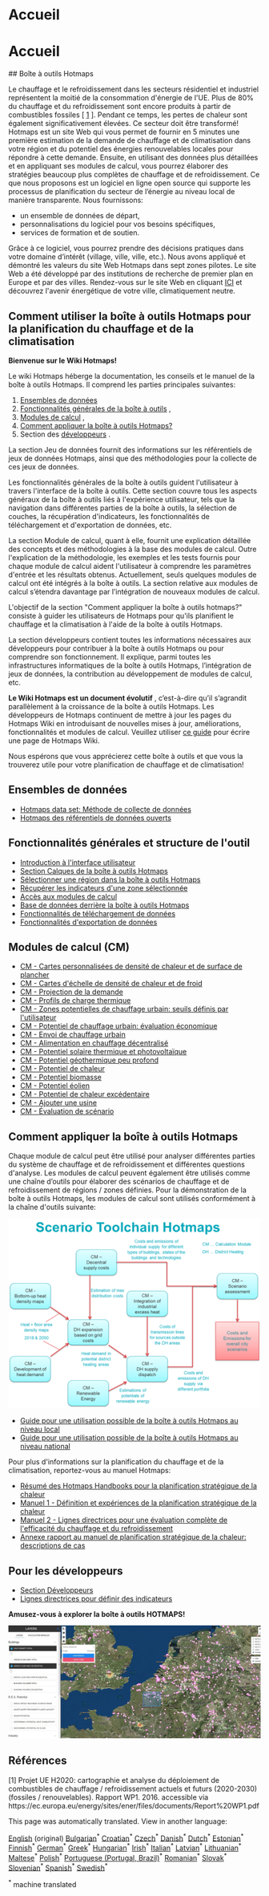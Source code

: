 <h1> <a class="anchor" id="home" href="#home"><i class="fa fa-link"></i></a> Accueil </h1><h1> <a class="anchor" id="home" href="#home"><i class="fa fa-link"></i></a> Accueil </h1><p> ## Boîte à outils Hotmaps </p><p> Le chauffage et le refroidissement dans les secteurs résidentiel et industriel représentent la moitié de la consommation d&#39;énergie de l&#39;UE. Plus de 80% du chauffage et du refroidissement sont encore produits à partir de combustibles fossiles [ <a href="#references">1</a> ]. Pendant ce temps, les pertes de chaleur sont également significativement élevées. Ce secteur doit être transformé! Hotmaps est un site Web qui vous permet de fournir en 5 minutes une première estimation de la demande de chauffage et de climatisation dans votre région et du potentiel des énergies renouvelables locales pour répondre à cette demande. Ensuite, en utilisant des données plus détaillées et en appliquant ses modules de calcul, vous pourrez élaborer des stratégies beaucoup plus complètes de chauffage et de refroidissement. Ce que nous proposons est un logiciel en ligne open source qui supporte les processus de planification du secteur de l’énergie au niveau local de manière transparente. Nous fournissons: </p><ul><li> un ensemble de données de départ, </li><li> personnalisations du logiciel pour vos besoins spécifiques, </li><li> services de formation et de soutien. </li></ul><p> Grâce à ce logiciel, vous pourrez prendre des décisions pratiques dans votre domaine d’intérêt (village, ville, ville, etc.). Nous avons appliqué et démontré les valeurs du site Web Hotmaps dans sept zones pilotes. Le site Web a été développé par des institutions de recherche de premier plan en Europe et par des villes. Rendez-vous sur le site Web en cliquant <a href="https://www.hotmaps.hevs.ch/map">ICI</a> et découvrez l&#39;avenir énergétique de votre ville, climatiquement neutre. </p><h2> <a class="anchor" id="how-to-use-the-hotmaps-toolbox-for-heating-and-cooling-planning" href="#how-to-use-the-hotmaps-toolbox-for-heating-and-cooling-planning"><i class="fa fa-link"></i></a> Comment utiliser la boîte à outils Hotmaps pour la planification du chauffage et de la climatisation </h2><p> <strong>Bienvenue sur le Wiki Hotmaps!</strong> </p><p> Le wiki Hotmaps héberge la documentation, les conseils et le manuel de la boîte à outils Hotmaps. Il comprend les parties principales suivantes: </p><ol><li> <a href="#data-sets">Ensembles de données</a> </li><li> <a href="#general-tool-functionalities-and-structure">Fonctionnalités générales de la boîte à outils</a> , </li><li> <a href="#calculation-modules-cm">Modules de calcul</a> , </li><li> <a href="#how-to-apply-hotmaps-toolbox">Comment appliquer la boîte à outils Hotmaps?</a> </li><li> Section des <a href="#for-developers">développeurs</a> . </li></ol><p> La section Jeu de données fournit des informations sur les référentiels de jeux de données Hotmaps, ainsi que des méthodologies pour la collecte de ces jeux de données. </p><p> Les fonctionnalités générales de la boîte à outils guident l&#39;utilisateur à travers l&#39;interface de la boîte à outils. Cette section couvre tous les aspects généraux de la boîte à outils liés à l&#39;expérience utilisateur, tels que la navigation dans différentes parties de la boîte à outils, la sélection de couches, la récupération d&#39;indicateurs, les fonctionnalités de téléchargement et d&#39;exportation de données, etc. </p><p> La section Module de calcul, quant à elle, fournit une explication détaillée des concepts et des méthodologies à la base des modules de calcul. Outre l&#39;explication de la méthodologie, les exemples et les tests fournis pour chaque module de calcul aident l&#39;utilisateur à comprendre les paramètres d&#39;entrée et les résultats obtenus. Actuellement, seuls quelques modules de calcul ont été intégrés à la boîte à outils. La section relative aux modules de calcul s’étendra davantage par l’intégration de nouveaux modules de calcul. </p><p> L&#39;objectif de la section &quot;Comment appliquer la boîte à outils hotmaps?&quot; consiste à guider les utilisateurs de Hotmaps pour qu&#39;ils planifient le chauffage et la climatisation à l&#39;aide de la boîte à outils Hotmaps. </p><p> La section développeurs contient toutes les informations nécessaires aux développeurs pour contribuer à la boîte à outils Hotmaps ou pour comprendre son fonctionnement. Il explique, parmi toutes les infrastructures informatiques de la boîte à outils Hotmaps, l’intégration de jeux de données, la contribution au développement de modules de calcul, etc. </p><p> <strong>Le Wiki Hotmaps est un document évolutif</strong> , c’est-à-dire qu’il s’agrandit parallèlement à la croissance de la boîte à outils Hotmaps. Les développeurs de Hotmaps continuent de mettre à jour les pages du Hotmaps Wiki en introduisant de nouvelles mises à jour, améliorations, fonctionnalités et modules de calcul. Veuillez utiliser <a href="https://github.com/HotMaps/hotmaps_wiki/wiki/en-Guidelines-for-writing-a-Hotmaps-Wiki-page">ce guide</a> pour écrire une page de Hotmaps Wiki. </p><p> Nous espérons que vous apprécierez cette boîte à outils et que vous la trouverez utile pour votre planification de chauffage et de climatisation! </p><h2> <a class="anchor" id="data-sets" href="#data-sets"><i class="fa fa-link"></i></a> Ensembles de données </h2><ul><li> <a href="en-Hotmaps-data-set-method-of-data-collection">Hotmaps data set: Méthode de collecte de données</a> </li><li> <a href="en-Hotmaps-open-data-repositories">Hotmaps des référentiels de données ouverts</a> </li></ul><h2> <a class="anchor" id="general-tool-functionalities-and-structure" href="#general-tool-functionalities-and-structure"><i class="fa fa-link"></i></a> Fonctionnalités générales et structure de l&#39;outil </h2><ul><li> <a href="en-Introduction-to-user-interface">Introduction à l&#39;interface utilisateur</a> </li><li> <a href="en-Layers-section-in-the-Hotmaps-toolbox">Section Calques de la boîte à outils Hotmaps</a> </li><li> <a href="en-Select-a-region-in-the-Hotmaps-toolbox">Sélectionner une région dans la boîte à outils Hotmaps</a> </li><li> <a href="en-Retrieve-indicators-of-a-selected-area">Récupérer les indicateurs d&#39;une zone sélectionnée</a> </li><li> <a href="en-Access-to-calculation-modules">Accès aux modules de calcul</a> </li><li> <a href="en-Database-behind-the-Hotmaps-toolbox">Base de données derrière la boîte à outils Hotmaps</a> </li><li> <a href="en-Data-upload-functionalities">Fonctionnalités de téléchargement de données</a> </li><li> <a href="en-Data-export-functionalities">Fonctionnalités d&#39;exportation de données</a> </li></ul><h2> <a class="anchor" id="calculation-modules-cm" href="#calculation-modules-cm"><i class="fa fa-link"></i></a> Modules de calcul (CM) </h2><ul><li> <a href="en-CM-Customized-heat-and-floor-area-density-maps">CM - Cartes personnalisées de densité de chaleur et de surface de plancher</a> </li><li> <a href="en-CM-Scale-heat-and-cool-density-maps">CM - Cartes d&#39;échelle de densité de chaleur et de froid</a> </li><li> <a href="en-CM-Demand-projection">CM - Projection de la demande</a> </li><li> <a href="en-CM-Heat-load-profiles">CM - Profils de charge thermique</a> </li><li> <a href="en-CM-District-heating-potential-areas-user-defined-thresholds">CM - Zones potentielles de chauffage urbain: seuils définis par l&#39;utilisateur</a> </li><li> <a href="en-CM-District-heating-potential-economic-assessment">CM - Potentiel de chauffage urbain: évaluation économique</a> </li><li> <a href="en-CM-District-heating-supply-dispatch">CM - Envoi de chauffage urbain</a> </li><li> <a href="en-CM-Decentral-heating-supply">CM - Alimentation en chauffage décentralisé</a> </li><li> <a href="en-CM-Solar-thermal-and-PV-potential">CM - Potentiel solaire thermique et photovoltaïque</a> </li><li> <a href="en-CM-Shallow-geothermal-potential">CM - Potentiel géothermique peu profond</a> </li><li> <a href="en-CM-Heat-source-potential">CM - Potentiel de chaleur</a> </li><li> <a href="en-CM-Biomass-potential">CM - Potentiel biomasse</a> </li><li> <a href="en-CM-Wind-potential">CM - Potentiel éolien</a> </li><li> <a href="en-CM-Excess-heat-transport-potential">CM - Potentiel de chaleur excédentaire</a> </li><li> <a href="en-CM-add-industry-plant">CM - Ajouter une usine</a> </li><li> <a href="en-CM-Scenario-assessment">CM - Évaluation de scénario</a> </li></ul><h2> <a class="anchor" id="how-to-apply-hotmaps-toolbox" href="#how-to-apply-hotmaps-toolbox"><i class="fa fa-link"></i></a> Comment appliquer la boîte à outils Hotmaps </h2><p> Chaque module de calcul peut être utilisé pour analyser différentes parties du système de chauffage et de refroidissement et différentes questions d&#39;analyse. Les modules de calcul peuvent également être utilisés comme une chaîne d’outils pour élaborer des scénarios de chauffage et de refroidissement de régions / zones définies. Pour la démonstration de la boîte à outils Hotmaps, les modules de calcul sont utilisés conformément à la chaîne d&#39;outils suivante: </p><p><img alt="" src="https://github.com/HotMaps/hotmaps_wiki/blob/master/Images/Hotmaps_toolchain_2019-05-09.png"/></p><ul><li> <a href="en-GL-local">Guide pour une utilisation possible de la boîte à outils Hotmaps au niveau local</a> </li><li> <a href="en-GL-national">Guide pour une utilisation possible de la boîte à outils Hotmaps au niveau national</a> </li></ul><p> Pour plus d&#39;informations sur la planification du chauffage et de la climatisation, reportez-vous au manuel Hotmaps: </p><ul><li> <a href="https://www.hotmaps-project.eu/wp-content/uploads/2019/04/Summary-Hotmaps-Handbook.pdf">Résumé des Hotmaps Handbooks pour la planification stratégique de la chaleur</a> </li><li> <a href="https://vbn.aau.dk/da/publications/definition-amp-experiences-of-strategic-heat-planning">Manuel 1 - Définition et expériences de la planification stratégique de la chaleur</a> </li><li> <a href="https://vbn.aau.dk/da/publications/guidance-for-the-comprehensive-assessment-of-efficient-heating-an">Manuel 2 - Lignes directrices pour une évaluation complète de l&#39;efficacité du chauffage et du refroidissement</a> </li><li> <a href="https://vbn.aau.dk/da/publications/appendix-report-to-the-hotmaps-handbook-for-strategic-heat-planni">Annexe rapport au manuel de planification stratégique de la chaleur: descriptions de cas</a> </li></ul><h2> <a class="anchor" id="for-developers" href="#for-developers"><i class="fa fa-link"></i></a> Pour les développeurs </h2><ul><li> <a href="en-Developers">Section Développeurs</a> </li><li> <a href="en-Guidelines-for-defining-indicators">Lignes directrices pour définir des indicateurs</a> </li></ul><p> <strong>Amusez-vous à explorer la boîte à outils HOTMAPS!</strong> </p><p><img alt="" src="https://github.com/HotMaps/hotmaps_wiki/blob/master/Images/Hotmaps_test.JPG"/></p><h2> <a class="anchor" id="references" href="#references"><i class="fa fa-link"></i></a> Références </h2><p> [1] Projet UE H2020: cartographie et analyse du déploiement de combustibles de chauffage / refroidissement actuels et futurs (2020-2030) (fossiles / renouvelables). Rapport WP1. 2016. accessible via https://ec.europa.eu/energy/sites/ener/files/documents/Report%20WP1.pdf </p>
<!--- THIS IS A SUPER UNIQUE IDENTIFIER -->

This page was automatically translated. View in another language:

[English](../en/Home) (original) [Bulgarian](../bg/Home)<sup>\*</sup> [Croatian](../hr/Home)<sup>\*</sup> [Czech](../cs/Home)<sup>\*</sup> [Danish](../da/Home)<sup>\*</sup> [Dutch](../nl/Home)<sup>\*</sup> [Estonian](../et/Home)<sup>\*</sup> [Finnish](../fi/Home)<sup>\*</sup>  [German](../de/Home)<sup>\*</sup> [Greek](../el/Home)<sup>\*</sup> [Hungarian](../hu/Home)<sup>\*</sup> [Irish](../ga/Home)<sup>\*</sup> [Italian](../it/Home)<sup>\*</sup> [Latvian](../lv/Home)<sup>\*</sup> [Lithuanian](../lt/Home)<sup>\*</sup> [Maltese](../mt/Home)<sup>\*</sup> [Polish](../pl/Home)<sup>\*</sup> [Portuguese (Portugal, Brazil)](../pt/Home)<sup>\*</sup> [Romanian](../ro/Home)<sup>\*</sup> [Slovak](../sk/Home)<sup>\*</sup> [Slovenian](../sl/Home)<sup>\*</sup> [Spanish](../es/Home)<sup>\*</sup> [Swedish](../sv/Home)<sup>\*</sup> 

<sup>\*</sup> machine translated
